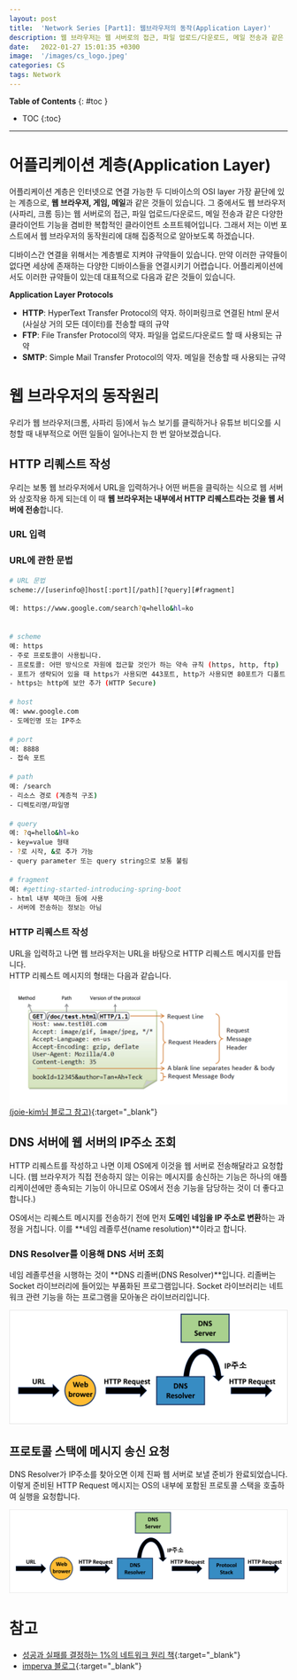 ```yaml
---
layout: post
title:  'Network Series [Part1]: 웹브라우저의 동작(Application Layer)'
description: 웹 브라우저는 웹 서버로의 접근, 파일 업로드/다운로드, 메일 전송과 같은 다양한 클라이언트 기능을 겸비한 복합적인 클라이언트 소프트웨어입니다.
date:   2022-01-27 15:01:35 +0300
image:  '/images/cs_logo.jpeg'
categories: CS
tags: Network
---
```

**Table of Contents**
{: #toc }
*  TOC
{:toc}
---
# 어플리케이션 계층(Application Layer)

어플리케이션 계층은 인터넷으로 연결 가능한 두 디바이스의 OSI layer 가장 끝단에 있는 계층으로, **웹 브라우저, 게임, 메일**과 같은 것들이 있습니다. 그 중에서도 웹 브라우저(사파리, 크롬 등)는 웹 서버로의 접근, 파일 업로드/다운로드, 메일 전송과 같은 다양한 클라이언트 기능을 겸비한 복합적인 클라이언트 소프트웨어입니다. 그래서 저는 이번 포스트에서 웹 브라우저의 동작원리에 대해 집중적으로 알아보도록 하겠습니다.  

디바이스간 연결을 위해서는 계층별로 지켜야 규약들이 있습니다. 만약 이러한 규약들이 없다면 세상에 존재하는 다양한 디바이스들을 연결시키기 어렵습니다. 어플리케이션에서도 이러한 규약들이 있는데 대표적으로 다음과 같은 것들이 있습니다.  

**Application Layer Protocols**  

- **HTTP**: HyperText Transfer Protocol의 약자. 하이퍼링크로 연결된 html 문서(사실상 거의 모든 데이터)를 전송할 때의 규약
- **FTP**: File Transfer Protocol의 약자. 파일을 업로드/다운로드 할 때 사용되는 규약
- **SMTP**: Simple Mail Transfer Protocol의 약자. 메일을 전송할 때 사용되는 규약


# 웹 브라우저의 동작원리
우리가 웹 브라우저(크롬, 사파리 등)에서 뉴스 보기를 클릭하거나 유튜브 비디오를 시청할 때 내부적으로 어떤 일들이 일어나는지 한 번 알아보겠습니다.  

## HTTP 리퀘스트 작성
우리는 보통 웹 브라우저에서 URL을 입력하거나 어떤 버튼을 클릭하는 식으로 웹 서버와 상호작용 하게 되는데 이 때 **웹 브라우저는 내부에서 HTTP 리퀘스트라는 것을 웹 서버에 전송**합니다.  

### URL 입력


### URL에 관한 문법

```sh
# URL 문법
scheme://[userinfo@]host[:port][/path][?query][#fragment]

예: https://www.google.com/search?q=hello&hl=ko


# scheme
예: https
- 주로 프로토콜이 사용됩니다.
- 프로토콜: 어떤 방식으로 자원에 접근할 것인가 하는 약속 규칙 (https, http, ftp)
- 포트가 생략되어 있을 때 https가 사용되면 443포트, http가 사용되면 80포트가 디폴트
- https는 http에 보안 추가 (HTTP Secure)

# host
예: www.google.com
- 도메인명 또는 IP주소

# port
예: 8888
- 접속 포트

# path
예: /search
- 리소스 경로 (계층적 구조)
- 디렉토리명/파일명

# query
예: ?q=hello&hl=ko
- key=value 형태
- ?로 시작, &로 추가 가능
- query parameter 또는 query string으로 보통 불림

# fragment
예: #getting-started-introducing-spring-boot
- html 내부 북마크 등에 사용
- 서버에 전송하는 정보는 아님
```

### HTTP 리퀘스트 작성
URL을 입력하고 나면 웹 브라우저는 URL을 바탕으로 HTTP 리퀘스트 메시지를 만듭니다.  
HTTP 리퀘스트 메시지의 형태는 다음과 같습니다.  
![](../../images/network_1.jpeg)  
[(joie-kim님 블로그 참고)](https://joie-kim.github.io/HTTP/){:target="_blank"}  

## DNS 서버에 웹 서버의 IP주소 조회
HTTP 리퀘스트를 작성하고 나면 이제 OS에게 이것을 웹 서버로 전송해달라고 요청합니다. (웹 브라우저가 직접 전송하지 않는 이유는 메시지를 송신하는 기능은 하나의 애플리케이션에만 종속되는 기능이 아니므로 OS에서 전송 기능을 담당하는 것이 더 좋다고 합니다.)  

OS에서는 리퀘스트 메시지를 전송하기 전에 먼저 **도메인 네임을 IP 주소로 변환**하는 과정을 거칩니다. 이를 **네임 레졸루션(name resolution)**이라고 합니다.  

### DNS Resolver를 이용해 DNS 서버 조회
네임 레졸루션을 시행하는 것이 **DNS 리졸버(DNS Resolver)**입니다. 리졸버는 Socket 라이브러리에 들어있는 부품화된 프로그램입니다. Socket 라이브러리는 네트워크 관련 기능을 하는 프로그램을 모아놓은 라이브러리입니다.  

![](../../images/network_2.png)  

## 프로토콜 스택에 메시지 송신 요청
DNS Resolver가 IP주소를 찾아오면 이제 진짜 웹 서버로 보낼 준비가 완료되었습니다. 이렇게 준비된 HTTP Request 메시지는 OS의 내부에 포함된 프로토콜 스택을 호출하여 실행을 요청합니다.  

![](../../images/network_3.png)  

# 참고
- [성공과 실패를 결정하는 1%의 네트워크 원리 책](http://www.kyobobook.co.kr/product/detailViewKor.laf?mallGb=KOR&ejkGb=KOR&barcode=9788931556742){:target="_blank"}  
- [imperva 블로그](https://www.imperva.com/learn/application-security/osi-model/){:target="_blank"}